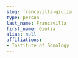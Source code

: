 ```yaml
---
slug: francavilla-giulia
type: person
last_name: Francavilla
first_name: Giulia
alias: null
affiliations:
- Institute of Sonology
---
```


